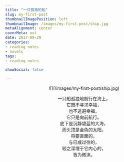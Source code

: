 ```yaml
---
title: "一只孤独的船"  
slug: my-first-post
thumbnailImagePosition: left  
thumbnailImage: /images/my-first-post/ship.jpg    
metaAlignment: center  
coverMeta: out  
date: 2017-09-29  
categories:
- reading notes
- novels
tags:
- reading notes

showSocial: false

---
```


<!--more-->
<center>
![](/images/my-first-post/ship.jpg)

一只船孤独地航行在海上，  
它既不寻求幸福，  
也不逃避幸福，  
它只是向前航行。  
底下是沉静碧蓝的大海，  
而头顶是金色的太阳。  
将要直面的，  
与已成过往的，  
较之深埋于它内心的，  
皆为微沫。
</center>

